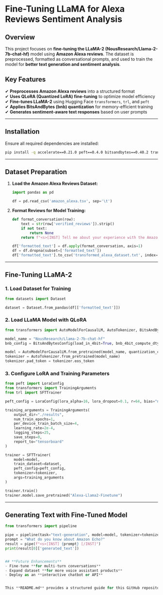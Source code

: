 # **Fine-Tuning LLaMA for Alexa Reviews Sentiment Analysis**

## **Overview**
This project focuses on **fine-tuning the LLaMA-2 (NousResearch/Llama-2-7b-chat-hf)** model using **Amazon Alexa reviews**. The dataset is preprocessed, formatted as conversational prompts, and used to train the model for **better text generation and sentiment analysis**.

## **Key Features**
✔ **Preprocesses Amazon Alexa reviews** into a structured format  
✔ **Uses QLoRA (Quantized LoRA) fine-tuning** to optimize model efficiency  
✔ **Fine-tunes LLaMA-2** using Hugging Face `transformers`, `trl`, and `peft`  
✔ **Applies BitsAndBytes (bnb) quantization** for memory-efficient training  
✔ **Generates sentiment-aware text responses** based on user prompts  

---

## **Installation**
Ensure all required dependencies are installed:

```sh
pip install -q accelerate==0.21.0 peft==0.4.0 bitsandbytes==0.40.2 transformers==4.31.0 trl==0.4.7 pandas torch
```

---

## **Dataset Preparation**
1. **Load the Amazon Alexa Reviews Dataset:**
   ```python
   import pandas as pd

   df = pd.read_csv('amazon_alexa.tsv', sep='\t')
   ```

2. **Format Reviews for Model Training:**
   ```python
   def format_conversation(row):
       text = str(row['verified_reviews']).strip()
       if not text:
           return None
       return f"<s>[INST] Tell me about your experience with the Amazon Echo or Alexa. [/INST] {text} </s>"

   df['formatted_text'] = df.apply(format_conversation, axis=1)
   df = df.dropna(subset=['formatted_text'])
   df['formatted_text'].to_csv('transformed_alexa_dataset.txt', index=False)
   ```

---

## **Fine-Tuning LLaMA-2**
### **1. Load Dataset for Training**
```python
from datasets import Dataset

dataset = Dataset.from_pandas(df[['formatted_text']])
```

### **2. Load LLaMA Model with QLoRA**
```python
from transformers import AutoModelForCausalLM, AutoTokenizer, BitsAndBytesConfig

model_name = "NousResearch/Llama-2-7b-chat-hf"
bnb_config = BitsAndBytesConfig(load_in_4bit=True, bnb_4bit_compute_dtype="float16")

model = AutoModelForCausalLM.from_pretrained(model_name, quantization_config=bnb_config)
tokenizer = AutoTokenizer.from_pretrained(model_name)
tokenizer.pad_token = tokenizer.eos_token
```

### **3. Configure LoRA and Training Parameters**
```python
from peft import LoraConfig
from transformers import TrainingArguments
from trl import SFTTrainer

peft_config = LoraConfig(lora_alpha=16, lora_dropout=0.1, r=64, bias="none", task_type="CAUSAL_LM")

training_arguments = TrainingArguments(
    output_dir="./results",
    num_train_epochs=1,
    per_device_train_batch_size=4,
    learning_rate=2e-4,
    logging_steps=25,
    save_steps=0,
    report_to="tensorboard"
)

trainer = SFTTrainer(
    model=model,
    train_dataset=dataset,
    peft_config=peft_config,
    tokenizer=tokenizer,
    args=training_arguments
)

trainer.train()
trainer.model.save_pretrained("Alexa-Llama2-Finetune")
```

---

## **Generating Text with Fine-Tuned Model**
```python
from transformers import pipeline

pipe = pipeline(task="text-generation", model=model, tokenizer=tokenizer, max_length=200)
prompt = "What do you know about Amazon Echo?"
result = pipe(f"<s>[INST] {prompt} [/INST]")
print(result[0]['generated_text'])


## **Future Enhancements**
- Fine-tune **for multi-turn conversations**
- Expand dataset **for more voice assistant products**
- Deploy as an **interactive chatbot or API**


This **README.md** provides a structured guide for this GitHub repository 🚀
